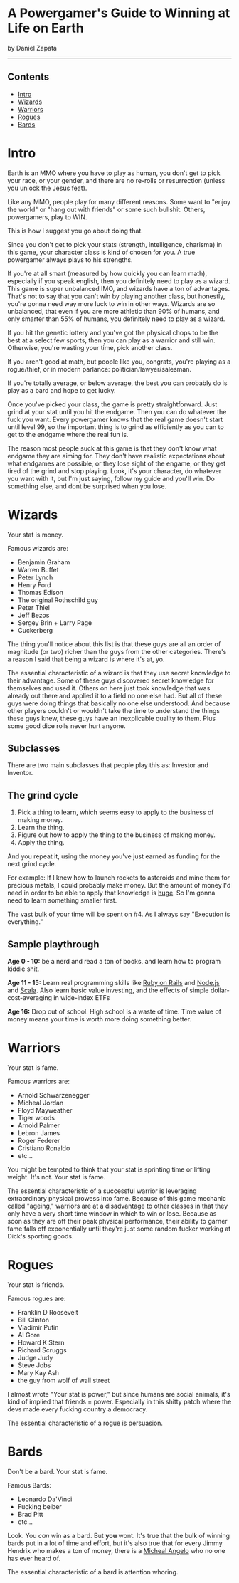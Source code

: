 # A Powergamer's Guide to Winning at Life on Earth

by Daniel Zapata

---

## Contents

- [Intro](#intro)
- [Wizards](#wizards)
- [Warriors](#warriors)
- [Rogues](#rogues)
- [Bards](#bards)

# Intro

Earth is an MMO where you have to play as human, you don't get to pick your race, or your gender, and there are no re-rolls or resurrection (unless you unlock the Jesus feat).

Like any MMO, people play for many different reasons. Some want to "enjoy the world" or "hang out with friends" or some such bullshit. Others, powergamers, play to WIN.

This is how I suggest you go about doing that.

Since you don't get to pick your stats (strength, intelligence, charisma) in this game, your character class is kind of chosen for you. A true powergamer always plays to his strengths.

If you're at all smart (measured by how quickly you can learn math), especially if you speak english, then you definitely need to play as a wizard. This game is super unbalanced IMO, and wizards have a ton of advantages. That's not to say that you can't win by playing another class, but honestly, you're gonna need way more luck to win in other ways. Wizards are so unbalanced, that even if you are more athletic than 90% of humans, and only smarter than 55% of humans, you definitely need to play as a wizard.

If you hit the genetic lottery and you've got the physical chops to be the best at a select few sports, then you can play as a warrior and still win. Otherwise, you're wasting your time, pick another class.

If you aren't good at math, but people like you, congrats, you're playing as a rogue/thief, or in modern parlance: politician/lawyer/salesman.

If you're totally average, or below average, the best you can probably do is play as a bard and hope to get lucky.

Once you've picked your class, the game is pretty straightforward. Just grind at your stat until you hit the endgame. Then you can do whatever the fuck you want. Every powergamer knows that the real game doesn't start until level 99, so the important thing is to grind as efficiently as you can to get to the endgame where the real fun is.

The reason most people suck at this game is that they don't know what endgame they are aiming for. They don't have realistic expectations about what endgames are possible, or they lose sight of the engame, or they get tired of the grind and stop playing. Look, it's your character, do whatever you want with it, but I'm just saying, follow my guide and you'll win. Do something else, and dont be surprised when you lose.

# Wizards

Your stat is money.

Famous wizards are:
- Benjamin Graham
- Warren Buffet
- Peter Lynch
- Henry Ford
- Thomas Edison
- The original Rothschild guy
- Peter Thiel
- Jeff Bezos
- Sergey Brin + Larry Page
- Cuckerberg

The thing you'll notice about this list is that these guys are all an order of magnitude (or two) richer than the guys from the other categories. There's a reason I said that being a wizard is where it's at, yo.

The essential characteristic of a wizard is that they use secret knowledge to their advantage. Some of these guys discovered secret knowledge for themselves and used it. Others on here just took knowledge that was already out there and applied it to a field no one else had. But all of these guys were doing things that basically no one else understood. And because other players couldn't or wouldn't take the time to understand the things these guys knew, these guys have an inexplicable quality to them. Plus some good dice rolls never hurt anyone.

## Subclasses

There are two main subclasses that people play this as: Investor and Inventor.

## The grind cycle

1. Pick a thing to learn, which seems easy to apply to the business of making money.
2. Learn the thing.
3. Figure out how to apply the thing to the business of making money.
4. Apply the thing.

And you repeat it, using the money you've just earned as funding for the next grind cycle.

For example: If I knew how to launch rockets to asteroids and mine them for precious metals, I could probably make money. But the amount of money I'd need in order to be able to apply that knowledge is [huge](https://i.imgflip.com/yuegp.jpg). So I'm gonna need to learn something smaller first.

The vast bulk of your time will be spent on #4. As I always say "Execution is everything."

## Sample playthrough

**Age 0 - 10:** be a nerd and read a ton of books, and learn how to program kiddie shit.

**Age 11 - 15:** Learn real programming skills like [Ruby on Rails](http://guides.rubyonrails.org/) and [Node.js](https://nodejs.org/en/) and [Scala](http://www.scala-lang.org/documentation/). Also learn basic value investing, and the effects of simple dollar-cost-averaging in wide-index ETFs

**Age 16:** Drop out of school. High school is a waste of time. Time value of money means your time is worth more doing something better.

# Warriors

Your stat is fame.

Famous warriors are:
- Arnold Schwarzenegger
- Micheal Jordan
- Floyd Mayweather
- Tiger woods
- Arnold Palmer
- Lebron James
- Roger Federer
- Cristiano Ronaldo
- etc...

You might be tempted to think that your stat is sprinting time or lifting weight. It's not. Your stat is fame.

The essential characteristic of a successful warrior is leveraging extraordinary physical prowess into fame. Because of this game mechanic called "ageing," warriors are at a disadvantage to other classes in that they only have a very short time window in which to win or lose. Because as soon as they are off their peak physical performance, their ability to garner fame falls off exponentially until they're just some random fucker working at Dick's sporting goods.

# Rogues

Your stat is friends.

Famous rogues are:
- Franklin D Roosevelt
- Bill Clinton
- Vladimir Putin
- Al Gore
- Howard K Stern
- Richard Scruggs
- Judge Judy
- Steve Jobs
- Mary Kay Ash
- the guy from wolf of wall street

I almost wrote "Your stat is power," but since humans are social animals, it's kind of implied that friends = power. Especially in this shitty patch where the devs made every fucking country a democracy.

The essential characteristic of a rogue is persuasion.

# Bards

Don't be a bard. Your stat is fame.

Famous Bards:
- Leonardo Da'Vinci
- Fucking beiber
- Brad Pitt
- etc...

Look. You *can* win as a bard. But **you** wont. It's true that the bulk of winning bards put in a lot of time and effort, but it's also true that for every Jimmy Hendrix who makes a ton of money, there is a [Micheal Angelo](https://en.wikipedia.org/wiki/Michael_Angelo_Batio) who no one has ever heard of.

The essential characteristic of a bard is attention whoring. 
